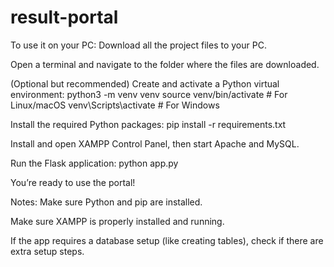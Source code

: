 # result-portal
To use it on your PC:
Download all the project files to your PC.

Open a terminal and navigate to the folder where the files are downloaded.

(Optional but recommended) Create and activate a Python virtual environment:
python3 -m venv venv
source venv/bin/activate   # For Linux/macOS
venv\Scripts\activate      # For Windows

Install the required Python packages:
pip install -r requirements.txt

Install and open XAMPP Control Panel, then start Apache and MySQL.

Run the Flask application:
python app.py

You’re ready to use the portal!

Notes:
Make sure Python and pip are installed.

Make sure XAMPP is properly installed and running.

If the app requires a database setup (like creating tables), check if there are extra setup steps.

